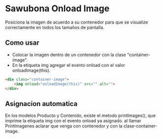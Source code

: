 Sawubona Onload Image
============================

Posiciona la imagen de acuerdo a su contenedor para que se visualize correctamente en todos los tamaños de pantalla.

## Como usar

+	Colocar la imagen dentro de un contenedor con la clase "container-image".
+	En la etiqueta img agregar el evento onload con el valor onloadImage(this).

``` html
<div class="container-image">
	<img onload="onloadImage(this)" src="" alt="">
</div>
```

## Asignacion automatica

En los modelos Producto y Contenido, existe el metodo printImages(), que imprime la etiqueta img con el evento onload ya asignado.
al llamar PrintImagenes aclarar que venga con contenedor y con la clase-container-image.